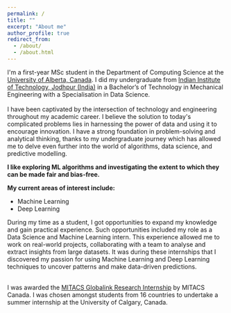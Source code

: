 ```yaml
---
permalink: /
title: ""
excerpt: "About me"
author_profile: true
redirect_from: 
  - /about/
  - /about.html
---
```

<div>
I'm a first-year MSc student in the Department of Computing Science at the <a href="https://www.ualberta.ca/en/index.html" target="_blank">University of Alberta, Canada</a>. I did my undergraduate from <a href="https://en.wikipedia.org/wiki/Indian_Institutes_of_Technology" target="_blank">Indian Institute of Technology, Jodhpur (India)</a> in a Bachelor’s of Technology in Mechanical Engineering with a Specialisation in Data Science.
<br/><br/>
I have been captivated by the intersection of technology and engineering throughout my academic career. I believe the solution to today's complicated problems lies in harnessing the power of data and using it to encourage innovation. I have a strong foundation in problem-solving and analytical thinking, thanks to my undergraduate journey which has allowed me to delve even further into the world of algorithms, data science, and predictive modelling.

<b>I like exploring ML algorithms and investigating the extent to which they can be made fair and bias-free.</b>

<b>My current areas of interest include:</b>
<ul>
<li>Machine Learning</li>
<li>Deep Learning</li>
</ul>

During my time as a student, I got opportunities to expand my knowledge and gain practical experience. Such opportunities included my role as a Data Science and Machine Learning intern. This experience allowed me to work on real-world projects, collaborating with a team to analyse and extract insights from large datasets. It was during these internships that I discovered my passion for using Machine Learning and Deep Learning techniques to uncover patterns and make data-driven predictions.
<br/><br/>

I was awarded the  <a href="https://www.mitacs.ca/en/programs/globalink/globalink-research-internship" target="_blank"> MITACS Globalink Research Internship</a> by MITACS Canada. I was chosen amongst students from 16 countries to undertake a summer internship at the University of Calgary, Canada.
<br/><br/>
  
  



</div>
